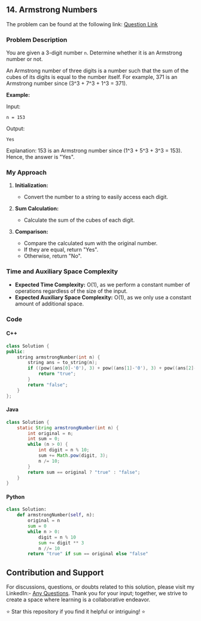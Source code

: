 ## 14. Armstrong Numbers

The problem can be found at the following link: [Question Link](https://www.geeksforgeeks.org/problems/armstrong-numbers2727/1)

### Problem Description

You are given a 3-digit number `n`. Determine whether it is an Armstrong number or not.

An Armstrong number of three digits is a number such that the sum of the cubes of its digits is equal to the number itself. For example, 371 is an Armstrong number since \(3^3 + 7^3 + 1^3 = 371\).

**Example:**

Input:

```
n = 153
```

Output:

```
Yes
```

Explanation:
153 is an Armstrong number since \(1^3 + 5^3 + 3^3 = 153\). Hence, the answer is "Yes".

### My Approach

1. **Initialization:**

   - Convert the number to a string to easily access each digit.

2. **Sum Calculation:**

   - Calculate the sum of the cubes of each digit.

3. **Comparison:**
   - Compare the calculated sum with the original number.
   - If they are equal, return "Yes".
   - Otherwise, return "No".

### Time and Auxiliary Space Complexity

- **Expected Time Complexity:** O(1), as we perform a constant number of operations regardless of the size of the input.
- **Expected Auxiliary Space Complexity:** O(1), as we only use a constant amount of additional space.

### Code

#### C++

```cpp
class Solution {
public:
    string armstrongNumber(int n) {
        string ans = to_string(n);
        if ((pow((ans[0]-'0'), 3) + pow((ans[1]-'0'), 3) + pow((ans[2]-'0'), 3)) == n) {
            return "true";
        }
        return "false";
    }
};
```

#### Java

```java
class Solution {
    static String armstrongNumber(int n) {
        int original = n;
        int sum = 0;
        while (n > 0) {
            int digit = n % 10;
            sum += Math.pow(digit, 3);
            n /= 10;
        }
        return sum == original ? "true" : "false";
    }
}
```

#### Python

```python
class Solution:
    def armstrongNumber(self, n):
        original = n
        sum = 0
        while n > 0:
            digit = n % 10
            sum += digit ** 3
            n //= 10
        return "true" if sum == original else "false"
```

## Contribution and Support

For discussions, questions, or doubts related to this solution, please visit my LinkedIn:- [Any Questions](https://www.linkedin.com/in/het-patel-8b110525a/).
Thank you for your input; together, we strive to create a space where learning is a collaborative endeavor.

⭐ Star this repository if you find it helpful or intriguing! ⭐
